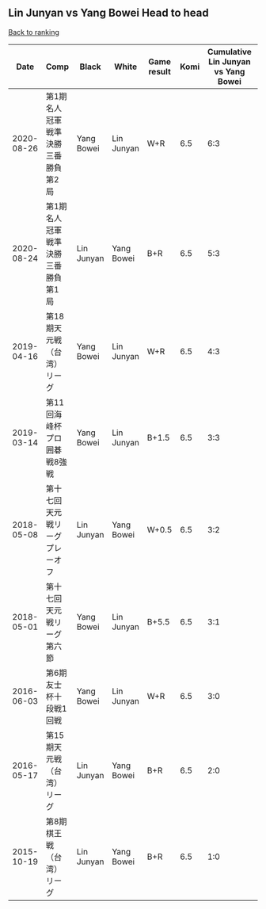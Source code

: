 ## Lin Junyan vs Yang Bowei Head to head

[Back to ranking](../../index.md)




| **Date** | **Comp** | **Black** | **White** | **Game result** | **Komi** | **Cumulative Lin Junyan vs Yang Bowei** | **Lin Junyan streak** | **Yang Bowei streak** | 
| --- | --- | --- | --- | --- | --- | --- | --- | --- |
| 2020-08-26 | 第1期名人冠軍戦準決勝三番勝負第2局  | Yang Bowei | Lin Junyan | W+R | 6.5 | 6:3 | 3 | 0 | 
| 2020-08-24 | 第1期名人冠軍戦準決勝三番勝負第1局  | Lin Junyan | Yang Bowei | B+R | 6.5 | 5:3 | 2 | 0 | 
| 2019-04-16 | 第18期天元戦（台湾）リーグ | Yang Bowei | Lin Junyan | W+R | 6.5 | 4:3 | 1 | 0 | 
| 2019-03-14 | 第11回海峰杯プロ囲碁戦8強戦 | Yang Bowei | Lin Junyan | B+1.5 | 6.5 | 3:3 | 0 | 3 | 
| 2018-05-08 | 第十七回天元戦リーグプレーオフ | Lin Junyan | Yang Bowei | W+0.5 | 6.5 | 3:2 | 0 | 2 | 
| 2018-05-01 | 第十七回天元戦リーグ第六節 | Yang Bowei | Lin Junyan | B+5.5 | 6.5 | 3:1 | 0 | 1 | 
| 2016-06-03 | 第6期友士杯十段戦1回戦 | Yang Bowei | Lin Junyan | W+R | 6.5 | 3:0 | 3 | 0 | 
| 2016-05-17 | 第15期天元戦（台湾）リーグ | Lin Junyan | Yang Bowei | B+R | 6.5 | 2:0 | 2 | 0 | 
| 2015-10-19 | 第8期棋王戦（台湾）リーグ | Lin Junyan | Yang Bowei | B+R | 6.5 | 1:0 | 1 | 0 |




